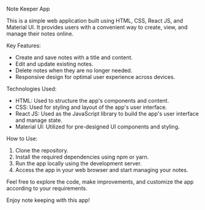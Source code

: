Note Keeper App

This is a simple web application built using HTML, CSS, React JS, and Material UI. It provides users with a convenient way to create, view, and manage their notes online.

Key Features:
- Create and save notes with a title and content.
- Edit and update existing notes.
- Delete notes when they are no longer needed.
- Responsive design for optimal user experience across devices.

Technologies Used:
- HTML: Used to structure the app's components and content.
- CSS: Used for styling and layout of the app's user interface.
- React JS: Used as the JavaScript library to build the app's user interface and manage state.
- Material UI: Utilized for pre-designed UI components and styling.

How to Use:
1. Clone the repository.
2. Install the required dependencies using npm or yarn.
3. Run the app locally using the development server.
4. Access the app in your web browser and start managing your notes.

Feel free to explore the code, make improvements, and customize the app according to your requirements.

Enjoy note keeping with this app!
